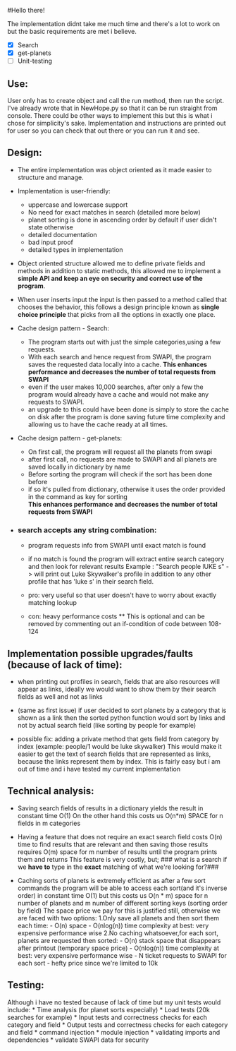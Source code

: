 

#Hello there!

The implementation didnt take me much time and there's a lot to work on but the basic requirements are met i believe.


- [x] Search
- [X] get-planets
- [ ] Unit-testing

## Use:
User only has to create object and call the run method, then run the script.
I've already wrote that in NewHope.py so that it can be run straight from console.
There could be other ways to implement this but this is what i chose for simplicity's sake.
Implementation and instructions are printed out for user so you can check that out there or you can run it and see.



 
## Design:
* The entire implementation was object oriented as it made easier to structure and manage.

* Implementation is user-friendly:
  - uppercase and lowercase support
  - No need for exact matches in search (detailed more below)
  - planet sorting is done in ascending order by default if user didn't state otherwise 
  - detailed documentation
  - bad input proof
  - detailed types in implementation
  
* Object oriented structure allowed me to define private fields and methods in addition to static methods,
  this allowed me to implement a **simple API and keep an eye on security and correct use of the program**.
  
* When user inserts input the input is then passed to a method called that chooses the behavior, this follows
  a design principle known as **single choice principle** that picks from all the options in exactly one place.


* Cache design pattern - Search:
    - The program starts out with just the simple categories,using a few requests.
    - With each search and hence request from SWAPI, the program saves the requested data locally into a cache.
    **This enhances performance and decreases the number of total requests from SWAPI**
    - even if the user makes 10,000 searches, after only a few the program would already have a cache and
      would not make any requests to SWAPI.
    - an upgrade to this could have been done is simply to store the cache on disk after the program is done
    saving future time complexity and allowing us to have the cache ready at all times.

* Cache design pattern - get-planets:
  - On first call, the program will request all the planets from swapi
  - after first call, no requests are made to SWAPI and all planets are saved locally in dictionary by name
  - Before sorting the program will check if the sort has been done before
  - if so it's pulled from dictionary, otherwise it uses the order provided in the command as key for sorting  
  **This enhances performance and decreases the number of total requests from SWAPI**


* ### search accepts any string combination:
  - program requests info from SWAPI until exact match is found
  - if no match is found the program will extract entire search category and then look for relevant results
  Example : "Search people lUKE s" -> will print out Luke Skywalker's profile in addition to any other profile that has
  'luke s' in their search field.
  
  - pro: very useful so that user doesn't have to worry about exactly matching lookup
  - con: heavy performance costs
  ** This is optional and can be removed by commenting out an if-condition of code between 108-124 
    



## Implementation possible upgrades/faults (because of lack of time):
 - when printing out profiles in search, fields that are also resources will appear as links,
 ideally we would want to show them by their search fields as well and not as links
 
 - (same as first issue) if user decided to sort planets by a category that is shown as a link then the sorted python function
 would sort by links and not by actual search field (like sorting by people for example)
 
 - possible fix: adding a private method that gets field from category by index (example: people/1 would be luke skywalker)
   This would make it easier to get the text of search fields that are represented as links, because the links 
   represent them by index.
   This is fairly easy but i am out of time and i have tested my current implementation 
 


## Technical analysis:
   - Saving search fields of results in a dictionary yields the result in constant time O(1)
   On the other hand this costs us O(n*m) SPACE for n fields in m categories
   
   - Having a feature that does not require an exact search field costs O(n) time to find results that are relevant
   and then saving those results requires O(m) space for m number of results until the program prints them and returns
   This feature is very costly, but;
    ### what is a search if we **have to** type in the __exact__ matching of what we're looking for?###
   
   - Caching sorts of planets is extremely efficient as after a few sort commands the program will be able to 
   access each sort(and it's inverse order) in constant time O(1) but this costs us O(n * m) space for n number
   of planets and m number of different sorting keys (sorting order by field)
   The space price we pay for this is justified still, otherwise we are faced with two options:
        1.Only save all planets and then sort them each time:
            - O(n) space
            - O(nlog(n)) time complexity at best: very expensive performance wise
        2.No caching whatsoever,for each sort, planets are requested then sorted:
            - O(n) stack space that disappears after printout (temporary space price)
            - O(nlog(n)) time complexity at best: very expensive performance wise
            - N ticket requests to SWAPI for each sort - hefty price since we're limited to 10k
        
              
   


## Testing:
Although i have no tested because of lack of time but my unit tests would include:
    * Time analysis (for planet sorts especially)
    * Load tests (20k searches for example)
    * Input tests and correctness checks for each category and field
    * Output tests and correctness checks for each category and field
    * command injection 
    * module injection
    * validating imports and dependencies
    * validate SWAPI data for security
    
     





